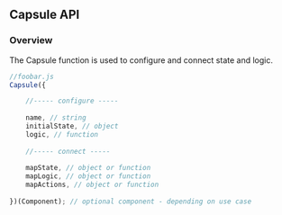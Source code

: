 ## Capsule API
### Overview
The Capsule function is used to configure and connect state and logic.
```js
//foobar.js
Capsule({

    //----- configure -----
    
    name, // string
    initialState, // object
    logic, // function
    
    //----- connect -----
    
    mapState, // object or function
    mapLogic, // object or function
    mapActions, // object or function
    
})(Component); // optional component - depending on use case
```

